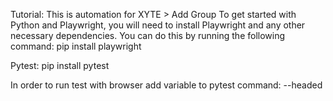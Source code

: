 Tutorial: This is automation for XYTE > Add Group
To get started with Python and Playwright, you will need to install Playwright and any other necessary dependencies. You can do this by running the following command: pip install playwright

Pytest: pip install pytest

In order to run test with browser add variable to pytest command: --headed

